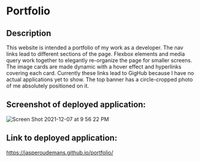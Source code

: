 # Portfolio

## Description
This website is intended a portfolio of my work as a developer. 
The nav links lead to different sections of the page. 
Flexbox elements and media query work together to elegantly re-organize the page for smaller screens. 
The image cards are made dynamic with a hover effect and hyperlinks covering each card. Currently these links lead to GigHub because I have no actual applications yet to show. 
The top banner has a circle-cropped photo of me absolutely positioned on it. 

## Screenshot of deployed application:

![Screen Shot 2021-12-07 at 9 56 22 PM](https://user-images.githubusercontent.com/88591791/145151285-e8fafb2f-4a08-4619-8b4d-d9c3c75f2717.png)

## Link to deployed application:

https://jasperoudemans.github.io/portfolio/

